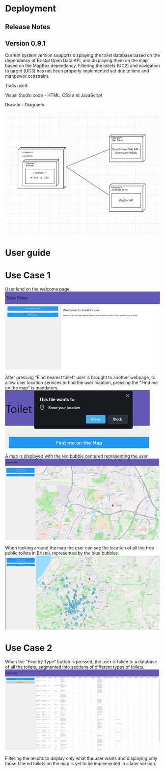 # Deployment

## Release Notes


## Version 0.9.1

Current system version supports displaying the toilet database based on the dependancy of Bristol Open Data API, and displaying them on the map based on the MapBox dependancy. Filtering the toilets (UC2) and navigation to target (UC3) has not been properly implemented yet due to time and manpower constraint.

Tools used: 

Visual Studio code - HTML, CSS and JavaScript

Draw.io - Diagrams


![Deployment diagram](https://github.com/szyma28/szyma28.github.io/blob/3ce9a3fb54c4d45f5898ee01b9ed133bd9aecda2/docs/Images/UML%20DEPLOYMENT.png)

# User guide
# Use Case 1
User land on the welcome page.
![UC10](https://github.com/szyma28/szyma28.github.io/blob/dfca93e6d50a7aa9af6bfda3eaeea2e46e02b84c/docs/Images/UC1STEP0.png)

After pressing "Find nearest toilet" user is brought to another webpage, to allow user location services to find the user location, pressing the "Find me on the map" is mandatory.
![UC11](https://github.com/szyma28/szyma28.github.io/blob/49f3ea7eb8ac8d0118f763227c6b76770936d4f5/docs/Images/UC1STEP1.png)

A map is displayed with the red bubble centered representing the user.
![UC12](https://github.com/szyma28/szyma28.github.io/blob/49f3ea7eb8ac8d0118f763227c6b76770936d4f5/docs/Images/UC1STEP2.png)

When looking around the map the user can see the location of all the free public toilets in Bristol, represented by the blue bubbles.
![UC13](https://github.com/szyma28/szyma28.github.io/blob/49f3ea7eb8ac8d0118f763227c6b76770936d4f5/docs/Images/UC1STEP3.png)


# Use Case 2

When the "Find by Type" button is pressed, the user is taken to a database of all the toilets, segmented into sections of different types of toilets. 
![UC21](https://github.com/szyma28/szyma28.github.io/blob/49f3ea7eb8ac8d0118f763227c6b76770936d4f5/docs/Images/UC2STEP1.png)

Filtering the results to display only what the user wants and displaying only those filtered toilets on the map is yet to be implemented in a later version.
